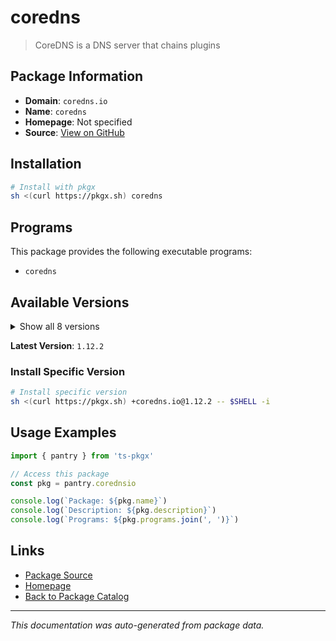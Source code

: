# coredns

> CoreDNS is a DNS server that chains plugins

## Package Information

- **Domain**: `coredns.io`
- **Name**: `coredns`
- **Homepage**: Not specified
- **Source**: [View on GitHub](https://github.com/pkgxdev/pantry/tree/main/projects/coredns.io/package.yml)

## Installation

```bash
# Install with pkgx
sh <(curl https://pkgx.sh) coredns
```

## Programs

This package provides the following executable programs:

- `coredns`

## Available Versions

<details>
<summary>Show all 8 versions</summary>

- `1.12.2`, `1.12.1`, `1.12.0`, `1.11.4`, `1.11.3`
- `1.11.2`, `1.11.1`, `1.10.1`

</details>

**Latest Version**: `1.12.2`

### Install Specific Version

```bash
# Install specific version
sh <(curl https://pkgx.sh) +coredns.io@1.12.2 -- $SHELL -i
```

## Usage Examples

```typescript
import { pantry } from 'ts-pkgx'

// Access this package
const pkg = pantry.corednsio

console.log(`Package: ${pkg.name}`)
console.log(`Description: ${pkg.description}`)
console.log(`Programs: ${pkg.programs.join(', ')}`)
```

## Links

- [Package Source](https://github.com/pkgxdev/pantry/tree/main/projects/coredns.io/package.yml)
- [Homepage](#)
- [Back to Package Catalog](../package-catalog.md)

---

*This documentation was auto-generated from package data.*
